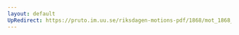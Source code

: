 ```yaml
---
layout: default
UpRedirect: https://pruto.im.uu.se/riksdagen-motions-pdf/1868/mot_1868__ak__143/mot_1868__ak__143-001.pdf
---
```

